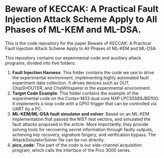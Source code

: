 

# Beware of KECCAK: A Practical Fault Injection Attack Scheme Apply to All Phases of ML-KEM and ML-DSA.

This is the code repository for the paper Beware of KECCAK: A Practical Fault Injection Attack Scheme Apply to All Phases of ML-KEM and ML-DSA

This repository contains our experimental code and auxiliary attack programs, divided into five folders:

1. **Fault Injection Harness**: This folder contains the code we use to drive the experimental environment, implementing highly automated fault experiment data collection. It drives devices such as DUT, ChipSHOUTER, and ChipWhisperer in the experimental environment.
2. **Target Code** **Example**: This folder contains the example of the experimental code on the Cortex-M33 dual core NXP LPC55S69JBD100. It implements a loop code with a GPIO trigger that can be controlled via UART by a PC. 
4. **ML-KEM/ML-DSA fault simulator and solver**: Based on an ML-KEM implementation that passed the NIST test vectors, and simulated the fault attacks proposed in the article. More importantly, they provide solving tools for recovering secret information through faulty outputs, achieving key recovery, signature forgery, and verification bypass. The AttackSimulatorSolver file can be run directly.
6. **pico_code**: This part of the code is our side-channel acquisition program, which calls the interface of the Pico 3000 series.

